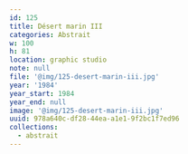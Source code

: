 ```yaml
---
id: 125
title: Désert marin III
categories: Abstrait
w: 100
h: 81
location: graphic studio
note: null
file: '@img/125-desert-marin-iii.jpg'
year: '1984'
year_start: 1984
year_end: null
image: '@img/125-desert-marin-iii.jpg'
uuid: 978a640c-df28-44ea-a1e1-9f2bc1f7ed96
collections:
  - abstrait
---
```


